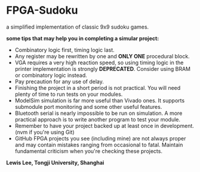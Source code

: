 # FPGA-Sudoku
a simplified implementation of classic 9x9 sudoku games.

**some tips that may help you in completing a simular project:**

- Combinatory logic first, timing logic last.
- Any register may be rewritten by one and **ONLY ONE** procedural block.
- VGA requires a very high reaction speed, so using timing logic in the printer implementation is strongly **DEPRECATED**. Consider using BRAM or combinatory logic instead.
- Pay precaution for any use of delay. 
- Finishing the project in a short period is not practical. You will need plenty of time to run tests on your modules.
- ModelSim simulation is far more useful than Vivado ones. It supports submodule port monitoring and some other useful features.
- Bluetooth serial is nearly impossible to be run on simulation. A more practical approach is to write another program to test your module.
- Remember to have your project backed up at least once in development. (nvm if you're using Git)
- GitHub FPGA projects you see (including mine) are not always proper and may contain mistakes ranging from occasional to fatal. Maintain fundamental criticism when you're checking these projects.

**Lewis Lee, Tongji University, Shanghai**
